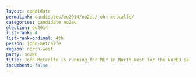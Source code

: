 ```yaml
---
layout: candidate
permalink: candidates/eu2014/no2eu/john-metcalfe/
categories: candidate no2eu
election: eu2014
list-rank: 4
list-rank-ordinal: 4th
person: john-metcalfe
region: north-west
party: no2eu
title: John Metcalfe is running for MEP in North West for the No2EU party
incumbent: false
---
```

